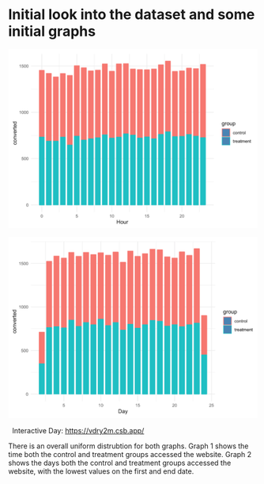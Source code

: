 # Initial look into the dataset and some initial graphs

![histogram - hour](https://github.com/EvaGostiuk/MAT4376-project-2-team-3/blob/master/AB_DataSet/images/histogram_hour_converted.png?raw=true)

![histogram - day](https://github.com/EvaGostiuk/MAT4376-project-2-team-3/blob/master/AB_DataSet/images/histogram_day_converted.png?raw=true)

&nbsp;
Interactive Day: https://vdry2m.csb.app/
&nbsp;

There is an overall uniform distrubtion for both graphs. 
Graph 1 shows the time both the control and treatment groups accessed the website.
Graph 2 shows the days both the control and treatment groups accessed the website, with the lowest values on the first and end date. 
